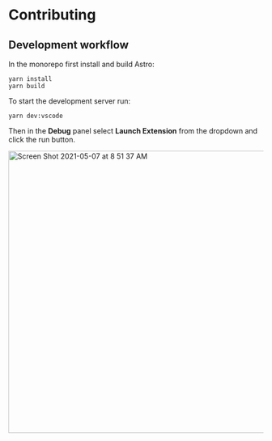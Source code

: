 # Contributing

## Development workflow

In the monorepo first install and build Astro:

```shell
yarn install
yarn build
```

To start the development server run:

```shell
yarn dev:vscode
```

Then in the **Debug** panel select **Launch Extension** from the dropdown and click the run button.

<img width="558" alt="Screen Shot 2021-05-07 at 8 51 37 AM" src="https://user-images.githubusercontent.com/361671/117452223-807e5580-af11-11eb-8404-dd615784408a.png">
